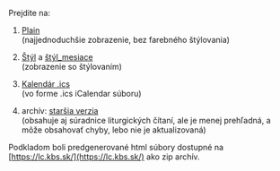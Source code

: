 Prejdite na:  
1. [Plain](https://jablka.github.io/Liturgicky-kalendar/onepage_plain.html)  
(najjednoduchšie zobrazenie, bez farebného štýlovania)

2. [Štýl](https://jablka.github.io/Liturgicky-kalendar/onepage.html) a [štýl_mesiace](https://jablka.github.io/Liturgicky-kalendar/onepage_tabulka.html)  
(zobrazenie so štýlovaním)  

3. [Kalendár .ics]( https://jablka.github.io/Liturgicky-kalendar/kalendarLC2023.ics)  
(vo forme .ics iCalendar súboru)

4. archív: [staršia verzia](https://jablka.github.io/Liturgicky-kalendar/old/onepage.html)  
(obsahuje aj súradnice liturgických čítaní, ale je menej prehľadná, a môže obsahovať chyby, lebo nie je aktualizovaná)  


Podkladom boli predgenerované html súbory dostupné na [https://lc.kbs.sk/](https://lc.kbs.sk/) ako zip archív.

